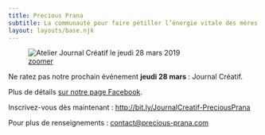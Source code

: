 ```yaml
---
title: Precious Prana
subtitle: La communauté pour faire pétiller l’énergie vitale des mères actives
layout: layouts/base.njk
---
```


<figure class="poster">
  <img src="/images/2019-03-28-atelier-journal-creatif-360.jpg" srcset="/images/2019-03-28-atelier-journal-creatif-360.jpg 360w, /images/2019-03-28-atelier-journal-creatif-480.jpg 480w, /images/2019-03-28-atelier-journal-creatif-640.jpg 640w, /images/2019-03-28-atelier-journal-creatif-800.jpg 800w" sizes="(min-width: 55rem) 15rem, 27vw" alt="Atelier Journal Créatif le jeudi 28 mars 2019" />
  <figcaption><a href="/images/2019-03-28-atelier-journal-creatif.jpg" target="_blank">zoomer</a></figcaption>
</figure>

Ne ratez pas notre prochain événement **jeudi 28 mars**&nbsp;: Journal&nbsp;Créatif.

Plus de détails <a href="https://www.facebook.com/events/1101982766675294/" class="facebook">sur notre page Facebook</a>.

Inscrivez-vous dès maintenant&nbsp;: <http://bit.ly/JournalCreatif-PreciousPrana>

Pour plus de renseignements&nbsp;: <contact@precious-prana.com>

